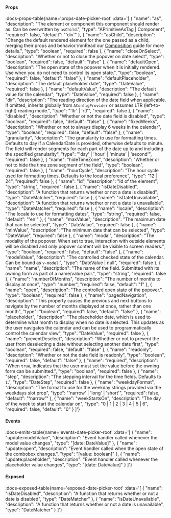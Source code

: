 <!-- This file was automatic generated. Do not edit it manually -->

#### Props
:docs-props-table{name='props-date-picker-root' :data='[
  {
    "name": "as",
    "description": "The element or component this component should render as. Can be overwritten by `asChild`.",
    "type": "APrimitiveAsTag | Component",
    "required": false,
    "default": "\'div\'"
  },
  {
    "name": "asChild",
    "description": "Change the default rendered element for the one passed as a child, merging their props and behavior.\\n\\nRead our [Composition](https://akar.vinicunca.dev/core/guides/composition) guide for more details.",
    "type": "boolean",
    "required": false
  },
  {
    "name": "closeOnSelect",
    "description": "Whether or not to close the popover on date select",
    "type": "boolean",
    "required": false,
    "default": "false"
  },
  {
    "name": "defaultOpen",
    "description": "The open state of the popover when it is initially rendered. Use when you do not need to control its open state.",
    "type": "boolean",
    "required": false,
    "default": "false"
  },
  {
    "name": "defaultPlaceholder",
    "description": "The default placeholder date",
    "type": "DateValue",
    "required": false
  },
  {
    "name": "defaultValue",
    "description": "The default value for the calendar",
    "type": "DateValue",
    "required": false
  },
  {
    "name": "dir",
    "description": "The reading direction of the date field when applicable. <br> If omitted, inherits globally from `AConfigProvider` or assumes LTR (left-to-right) reading mode.",
    "type": "\'ltr\' | \'rtl\'",
    "required": false
  },
  {
    "name": "disabled",
    "description": "Whether or not the date field is disabled",
    "type": "boolean",
    "required": false,
    "default": "false"
  },
  {
    "name": "fixedWeeks",
    "description": "Whether or not to always display 6 weeks in the calendar",
    "type": "boolean",
    "required": false,
    "default": "false"
  },
  {
    "name": "granularity",
    "description": "The granularity to use for formatting times. Defaults to day if a CalendarDate is provided, otherwise defaults to minute. The field will render segments for each part of the date up to and including the specified granularity",
    "type": "\'day\' | \'hour\' | \'minute\' | \'second\'",
    "required": false
  },
  {
    "name": "hideTimeZone",
    "description": "Whether or not to hide the time zone segment of the field",
    "type": "boolean",
    "required": false
  },
  {
    "name": "hourCycle",
    "description": "The hour cycle used for formatting times. Defaults to the local preference",
    "type": "12 | 24",
    "required": false
  },
  {
    "name": "id",
    "description": "Id of the element",
    "type": "string",
    "required": false
  },
  {
    "name": "isDateDisabled",
    "description": "A function that returns whether or not a date is disabled",
    "type": "DateMatcher",
    "required": false
  },
  {
    "name": "isDateUnavailable",
    "description": "A function that returns whether or not a date is unavailable",
    "type": "DateMatcher",
    "required": false
  },
  {
    "name": "locale",
    "description": "The locale to use for formatting dates",
    "type": "string",
    "required": false,
    "default": "\'en\'"
  },
  {
    "name": "maxValue",
    "description": "The maximum date that can be selected",
    "type": "DateValue",
    "required": false
  },
  {
    "name": "minValue",
    "description": "The minimum date that can be selected",
    "type": "DateValue",
    "required": false
  },
  {
    "name": "modal",
    "description": "The modality of the popover. When set to true, interaction with outside elements will be disabled and only popover content will be visible to screen readers.",
    "type": "boolean",
    "required": false,
    "default": "false"
  },
  {
    "name": "modelValue",
    "description": "The controlled checked state of the calendar. Can be bound as `v-model`.",
    "type": "DateValue | null",
    "required": false
  },
  {
    "name": "name",
    "description": "The name of the field. Submitted with its owning form as part of a name/value pair.",
    "type": "string",
    "required": false
  },
  {
    "name": "numberOfMonths",
    "description": "The number of months to display at once",
    "type": "number",
    "required": false,
    "default": "1"
  },
  {
    "name": "open",
    "description": "The controlled open state of the popover.",
    "type": "boolean",
    "required": false
  },
  {
    "name": "pagedNavigation",
    "description": "This property causes the previous and next buttons to navigate by the number of months displayed at once, rather than one month",
    "type": "boolean",
    "required": false,
    "default": "false"
  },
  {
    "name": "placeholder",
    "description": "The placeholder date, which is used to determine what month to display when no date is selected. This updates as the user navigates the calendar and can be used to programmatically control the calendar view",
    "type": "DateValue",
    "required": false
  },
  {
    "name": "preventDeselect",
    "description": "Whether or not to prevent the user from deselecting a date without selecting another date first",
    "type": "boolean",
    "required": false,
    "default": "false"
  },
  {
    "name": "readonly",
    "description": "Whether or not the date field is readonly",
    "type": "boolean",
    "required": false,
    "default": "false"
  },
  {
    "name": "required",
    "description": "When `true`, indicates that the user must set the value before the owning form can be submitted.",
    "type": "boolean",
    "required": false
  },
  {
    "name": "step",
    "description": "The stepping interval for the time fields. Defaults to `1`.",
    "type": "DateStep",
    "required": false
  },
  {
    "name": "weekdayFormat",
    "description": "The format to use for the weekday strings provided via the weekdays slot prop",
    "type": "\'narrow\' | \'long\' | \'short\'",
    "required": false,
    "default": "\'narrow\'"
  },
  {
    "name": "weekStartsOn",
    "description": "The day of the week to start the calendar on",
    "type": "0 | 1 | 2 | 3 | 4 | 5 | 6",
    "required": false,
    "default": "0"
  }
]'} 

#### Events

:docs-emits-table{name='events-date-picker-root' :data='[
  {
    "name": "update:modelValue",
    "description": "Event handler called whenever the model value changes",
    "type": "[date: DateValue]"
  },
  {
    "name": "update:open",
    "description": "Event handler called when the open state of the combobox changes.",
    "type": "[value: boolean]"
  },
  {
    "name": "update:placeholder",
    "description": "Event handler called whenever the placeholder value changes",
    "type": "[date: DateValue]"
  }
]'} 

#### Exposed

:docs-exposed-table{name='exposed-date-picker-root' :data='[
  {
    "name": "isDateDisabled",
    "description": "A function that returns whether or not a date is disabled",
    "type": "DateMatcher"
  },
  {
    "name": "isDateUnavailable",
    "description": "A function that returns whether or not a date is unavailable",
    "type": "DateMatcher"
  }
]'} 
